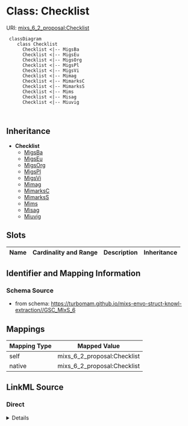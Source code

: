 # Class: Checklist



URI: [mixs_6_2_proposal:Checklist](https://turbomam.github.io/mixs-envo-struct-knowl-extraction/Checklist)



```mermaid
 classDiagram
    class Checklist
      Checklist <|-- MigsBa
      Checklist <|-- MigsEu
      Checklist <|-- MigsOrg
      Checklist <|-- MigsPl
      Checklist <|-- MigsVi
      Checklist <|-- Mimag
      Checklist <|-- MimarksC
      Checklist <|-- MimarksS
      Checklist <|-- Mims
      Checklist <|-- Misag
      Checklist <|-- Miuvig
      
      
```





## Inheritance
* **Checklist**
    * [MigsBa](MigsBa.md)
    * [MigsEu](MigsEu.md)
    * [MigsOrg](MigsOrg.md)
    * [MigsPl](MigsPl.md)
    * [MigsVi](MigsVi.md)
    * [Mimag](Mimag.md)
    * [MimarksC](MimarksC.md)
    * [MimarksS](MimarksS.md)
    * [Mims](Mims.md)
    * [Misag](Misag.md)
    * [Miuvig](Miuvig.md)



## Slots

| Name | Cardinality and Range | Description | Inheritance |
| ---  | --- | --- | --- |









## Identifier and Mapping Information







### Schema Source


* from schema: https://turbomam.github.io/mixs-envo-struct-knowl-extraction//GSC_MIxS_6





## Mappings

| Mapping Type | Mapped Value |
| ---  | ---  |
| self | mixs_6_2_proposal:Checklist |
| native | mixs_6_2_proposal:Checklist |





## LinkML Source

<!-- TODO: investigate https://stackoverflow.com/questions/37606292/how-to-create-tabbed-code-blocks-in-mkdocs-or-sphinx -->

### Direct

<details>
```yaml
name: Checklist
from_schema: https://turbomam.github.io/mixs-envo-struct-knowl-extraction//GSC_MIxS_6

```
</details>

### Induced

<details>
```yaml
name: Checklist
from_schema: https://turbomam.github.io/mixs-envo-struct-knowl-extraction//GSC_MIxS_6

```
</details>